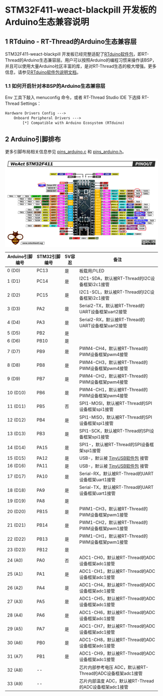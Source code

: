 # STM32F411-weact-blackpill 开发板的Arduino生态兼容说明

## 1 RTduino - RT-Thread的Arduino生态兼容层

STM32F411-weact-blackpill 开发板已经完整适配了[RTduino软件包](https://github.com/RTduino/RTduino)，即RT-Thread的Arduino生态兼容层。用户可以按照Arduino的编程习惯来操作该BSP，并且可以使用大量Arduino社区丰富的库，是对RT-Thread生态的极大增强。更多信息，请参见[RTduino软件包说明文档](https://github.com/RTduino/RTduino)。

### 1.1 如何开启针对本BSP的Arduino生态兼容层

Env 工具下敲入 menuconfig 命令，或者 RT-Thread Studio IDE 下选择 RT-Thread Settings：

```Kconfig
Hardware Drivers Config --->
    Onboard Peripheral Drivers --->
        [*] Compatible with Arduino Ecosystem (RTduino)
```

## 2 Arduino引脚排布

更多引脚布局相关信息参见 [pins_arduino.c](pins_arduino.c) 和 [pins_arduino.h](pins_arduino.h)。

![pinout](images/weact-blackpill-f411-pinout.png)

| Arduino引脚编号  | STM32引脚编号 | 5V容忍 | 备注  |
| ------------------- | --------- | ---- | ------------------------------------------------------------------------- |
| 0 (D0) | PC13 | 是 | 板载用户LED |
| 1 (D1) | PC14 | 是 | I2C1-SDA，默认被RT-Thread的I2C设备框架i2c1接管 |
| 2 (D2) | PC15 | 是 | I2C1-SCL，默认被RT-Thread的I2C设备框架i2c1接管 |
| 3 (D3) | PA2 | 是 | Serial2-TX，默认被RT-Thread的UART设备框架uart2接管 |
| 4 (D4) | PA3 | 是 | Serial2-RX，默认被RT-Thread的UART设备框架uart2接管 |
| 5 (D5) | PB2 | 是 |  |
| 6 (D6) | PB10 | 是 |  |
| 7 (D7) | PB9 | 是 | PWM4-CH4，默认被RT-Thread的PWM设备框架pwm4接管 |
| 8 (D8) | PB8 | 是 | PWM4-CH3，默认被RT-Thread的PWM设备框架pwm4接管 |
| 9 (D9) | PB7 | 是 | PWM4-CH2，默认被RT-Thread的PWM设备框架pwm4接管 |
| 10 (D10) | PB6 | 是 | PWM4-CH1，默认被RT-Thread的PWM设备框架pwm4接管 |
| 11 (D11) | PB5 | 否 | SPI1-MOSI，默认被RT-Thread的SPI设备框架spi1接管 |
| 12 (D12) | PB4 | 是 | SPI1-MISO，默认被RT-Thread的SPI设备框架spi1接管 |
| 13 (D13) | PB3 | 是 | SPI1-SCK，默认被RT-Thread的SPI设备框架spi1接管 |
| 14 (D14) | PA15 | 是 | SPI1-，默认被RT-Thread的SPI设备框架spi1接管 |
| 15 (D15) | PA12 | 是 | USB-，默认被 [TinyUSB软件包](https://github.com/RT-Thread-packages/tinyusb) 接管 |
| 16 (D16) | PA11 | 是 | USB-，默认被 [TinyUSB软件包](https://github.com/RT-Thread-packages/tinyusb) 接管 |
| 17 (D17) | PA10 | 是 | Serial-RX，默认被RT-Thread的UART设备框架uart1接管 |
| 18 (D18) | PA9 | 是 | Serial-TX，默认被RT-Thread的UART设备框架uart1接管 |
| 19 (D19) | PA8 | 是 |  |
| 20 (D20) | PB15 | 是 | PWM1-CH3，默认被RT-Thread的PWM设备框架pwm1接管 |
| 21 (D21) | PB14 | 是 | PWM1-CH2，默认被RT-Thread的PWM设备框架pwm1接管 |
| 22 (D22) | PB13 | 是 | PWM1-CH1，默认被RT-Thread的PWM设备框架pwm1接管 |
| 23 (D23) | PB12 | 是 |  |
| 24 (A0) | PA0 | 否 | ADC1-CH0，默认被RT-Thread的ADC设备框架adc1接管 |
| 25 (A1) | PA1 | 是 | ADC1-CH1，默认被RT-Thread的ADC设备框架adc1接管 |
| 26 (A2) | PA4 | 是 | ADC1-CH4，默认被RT-Thread的ADC设备框架adc1接管 |
| 27 (A3) | PA5 | 是 | ADC1-CH5，默认被RT-Thread的ADC设备框架adc1接管 |
| 28 (A4) | PA6 | 是 | ADC1-CH6，默认被RT-Thread的ADC设备框架adc1接管 |
| 29 (A5) | PA7 | 是 | ADC1-CH7，默认被RT-Thread的ADC设备框架adc1接管 |
| 30 (A6) | PB0 | 是 | ADC1-CH8，默认被RT-Thread的ADC设备框架adc1接管 |
| 31 (A7) | PB1 | 是 | ADC1-CH9，默认被RT-Thread的ADC设备框架adc1接管 |
| 32 (A8) | -- |  | 芯片内部参考电压 ADC，默认被RT-Thread的ADC设备框架adc1接管 |
| 33 (A9) | -- |  | 芯片内部温度 ADC，默认被RT-Thread的ADC设备框架adc1接管 |
